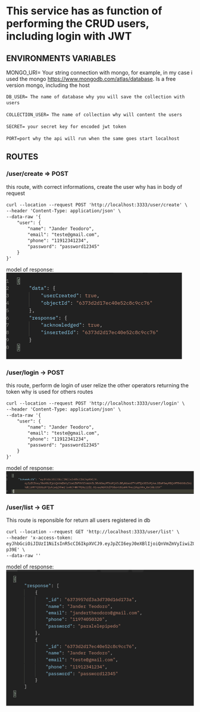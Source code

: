 # This service has as function of performing the CRUD users, including login with JWT

## ENVIRONMENTS VARIABLES
MONGO_URI= Your string connection with mongo, for example, in my case i used the mongo <https://www.mongodb.com/atlas/database>. Is a free version mongo, including the host

```
DB_USER= The name of database why you will save the collection with users

COLLECTION_USER= The name of collection why will content the users

SECRET= your secret key for encoded jwt token

PORT=port why the api will run when the same goes start localhost
```

## ROUTES
    
### **/user/create** => POST

this route, with correct informations, create the user why has in body of request
```
curl --location --request POST 'http://localhost:3333/user/create' \
--header 'Content-Type: application/json' \
--data-raw '{
    "user": {
        "name": "Jander Teodoro",
        "email": "teste@gmail.com",
        "phone": "11912341234",
        "password": "password12345"
    }
}'
```
model of response:<br>
![response_user_create](src/docs/response_user_create.png)

### **/user/login** -> POST

this route, perform de login of user relize the other operators returning the token why is used for others routes

```
curl --location --request POST 'http://localhost:3333/user/login' \
--header 'Content-Type: application/json' \
--data-raw '{
    "user": {
        "name": "Jander Teodoro",
        "email": "teste@gmail.com",
        "phone": "11912341234",
        "password": "password12345"
    }
}'
```
model of response:<br>
![response_user_login](src/docs/response_user_login.png)

### **/user/list** -> GET

This route is reponsible for return all users registered in db

```
curl --location --request GET 'http://localhost:3333/user/list' \
--header 'x-access-token: eyJhbGciOiJIUzI1NiIsInR5cCI6IkpXVCJ9.eyJpZCI6eyJ0eXBlIjoiQnVmZmVyIiwiZGF0YSI6Wzk5LDExNSwyMTAsMjA5LDEyNiwxOTYsMTQsODIsMjAwLDIwMSwyMDQsMTE4XX0sImlhdCI6MTY2ODU2NTExMiwiZXhwIjoxNjY4NTY1NDEyfQ.PFX8T8geLzxN_Mhxu2MZNB3eZOX___Yf8Z2DKD-p39E' \
--data-raw ''
```
model of response: <br>
![response_user_list](src/docs/response_user_list.png)


